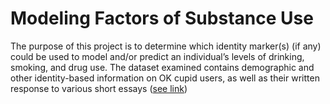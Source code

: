# Modeling Factors of Substance Use

The purpose of this project is to determine which identity marker(s) (if any) could be used to model and/or predict an individual’s levels of drinking, smoking, and drug use. The dataset examined contains demographic and other identity-based information on OK cupid users, as well as their written response to various short essays ([see link](https://www.kaggle.com/datasets/andrewmvd/okcupid-profiles))
